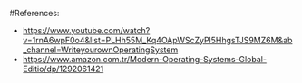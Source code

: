#References:
<br>
- https://www.youtube.com/watch?v=1rnA6wpF0o4&list=PLHh55M_Kq4OApWScZyPl5HhgsTJS9MZ6M&ab_channel=WriteyourownOperatingSystem
- https://www.amazon.com.tr/Modern-Operating-Systems-Global-Editio/dp/1292061421
